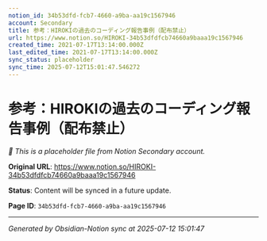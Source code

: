 ```yaml
---
notion_id: 34b53dfd-fcb7-4660-a9ba-aa19c1567946
account: Secondary
title: 参考：HIROKIの過去のコーディング報告事例（配布禁止）
url: https://www.notion.so/HIROKI-34b53dfdfcb74660a9baaa19c1567946
created_time: 2021-07-17T13:14:00.000Z
last_edited_time: 2021-07-17T13:14:00.000Z
sync_status: placeholder
sync_time: 2025-07-12T15:01:47.546272
---
```


# 参考：HIROKIの過去のコーディング報告事例（配布禁止）

*🔄 This is a placeholder file from Notion Secondary account.*

**Original URL**: https://www.notion.so/HIROKI-34b53dfdfcb74660a9baaa19c1567946

**Status**: Content will be synced in a future update.

**Page ID**: `34b53dfd-fcb7-4660-a9ba-aa19c1567946`

---

*Generated by Obsidian-Notion sync at 2025-07-12 15:01:47*

